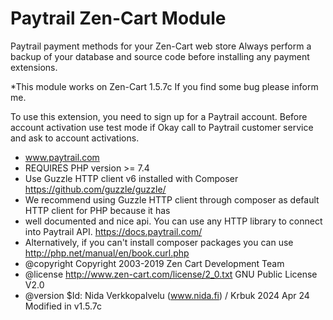 # Paytrail Zen-Cart Module
Paytrail payment methods for your Zen-Cart web store
Always perform a backup of your database and source code before installing any payment extensions.

*This module works on Zen-Cart 1.5.7c If you find some bug please inform me.

To use this extension, you need to sign up for a Paytrail account. 
Before account activation use test mode if Okay call to Paytrail customer service and ask to account activations.

 * www.paytrail.com
 * REQUIRES PHP version >= 7.4
 * Use Guzzle HTTP client v6 installed with Composer https://github.com/guzzle/guzzle/
 * We recommend using Guzzle HTTP client through composer as default HTTP client for PHP because it has
 * well documented and nice api. You can use any HTTP library to connect into Paytrail API. https://docs.paytrail.com/
 * Alternatively, if you can't install composer packages you can use http://php.net/manual/en/book.curl.php	
 * @copyright Copyright 2003-2019 Zen Cart Development Team
 * @license http://www.zen-cart.com/license/2_0.txt GNU Public License V2.0
 * @version $Id: Nida Verkkopalvelu (www.nida.fi) / Krbuk 2024 Apr 24 Modified in v1.5.7c
 
